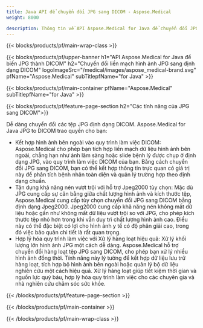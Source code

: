 ```yaml
---
title: Java API để chuyển đổi JPG sang DICOM - Aspose.Medical
weight: 8000

description: Thông tin về API Aspose.Medical for Java để chuyển đổi JPG sang DICOM
---
```


{{< blocks/products/pf/main-wrap-class >}}

{{< blocks/products/pf/upper-banner h1="API Aspose.Medical for Java để biến JPG thành DICOM" h2="Chuyển đổi liền mạch hình ảnh JPG sang định dạng DICOM" logoImageSrc="/medical/images/aspose_medical-brand.svg" pfName="Aspose.Medical" subTitlepfName="for Java" >}}

{{< blocks/products/pf/main-container pfName="Aspose.Medical" subTitlepfName="for Java" >}}

{{< blocks/products/pf/feature-page-section h2="Các tính năng của JPG sang DICOM">}}

<p>Dễ dàng chuyển đổi các tệp JPG định dạng DICOM. Aspose.Medical for Java JPG to DICOM trao quyền cho bạn:</p>

<ul>
<li>Kết hợp hình ảnh bên ngoài vào quy trình làm việc DICOM: Aspose.Medical cho phép bạn tích hợp liền mạch dữ liệu hình ảnh bên ngoài, chẳng hạn như ảnh lâm sàng hoặc slide bệnh lý được chụp ở định dạng JPG, vào quy trình làm việc DICOM của bạn. Bằng cách chuyển đổi JPG sang DICOM, bạn có thể kết hợp thông tin trực quan có giá trị này để phân tích bệnh nhân toàn diện và quản lý trường hợp theo định dạng chuẩn.</li>
<li>Tận dụng khả năng nén vượt trội với hỗ trợ Jpeg2000 tùy chọn: Mặc dù JPG cung cấp sự cân bằng giữa chất lượng hình ảnh và kích thước tệp, Aspose.Medical cung cấp tùy chọn chuyển đổi JPG sang DICOM bằng định dạng Jpeg2000. Jpeg2000 cung cấp khả năng nén không mất dữ liệu hoặc gần như không mất dữ liệu vượt trội so với JPG, cho phép kích thước tệp nhỏ hơn trong khi vẫn duy trì chất lượng hình ảnh cao. Điều này có thể đặc biệt có lợi cho hình ảnh y tế có độ phân giải cao, trong đó việc bảo quản chi tiết là rất quan trọng.</li>
<li>Hợp lý hóa quy trình làm việc với Xử lý hàng loạt hiệu quả: Xử lý khối lượng lớn hình ảnh JPG một cách dễ dàng. Aspose.Medical hỗ trợ chuyển đổi hàng loạt tệp JPG sang DICOM, cho phép bạn xử lý nhiều hình ảnh đồng thời. Tính năng này lý tưởng để kết hợp dữ liệu lưu trữ hàng loạt, tích hợp bộ hình ảnh bên ngoài hoặc quản lý bộ dữ liệu nghiên cứu một cách hiệu quả. Xử lý hàng loạt giúp tiết kiệm thời gian và nguồn lực quý báu, hợp lý hóa quy trình làm việc cho các chuyên gia và nhà nghiên cứu chăm sóc sức khỏe.</li>
</ul>

{{< /blocks/products/pf/feature-page-section >}}

{{< /blocks/products/pf/main-container >}}

{{< /blocks/products/pf/main-wrap-class >}}